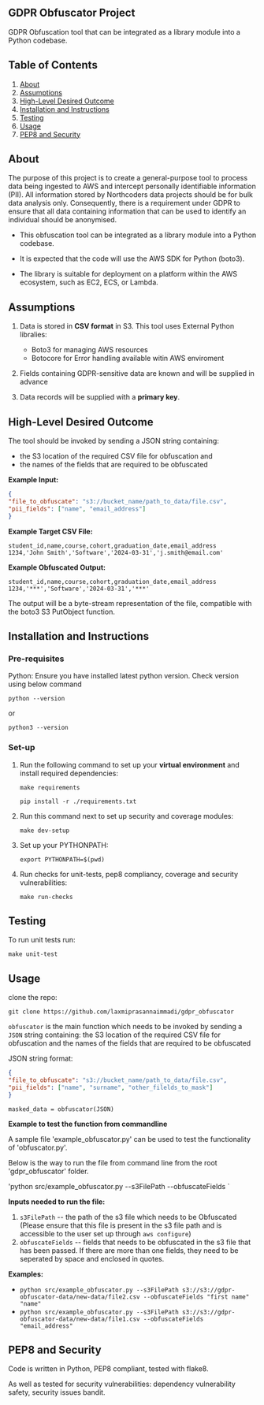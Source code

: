 ## GDPR Obfuscator Project
GDPR Obfuscation tool that can be integrated as a library module into a Python codebase.

## Table of Contents
1. [About](#about)
2. [Assumptions](#assumptions)
3. [High-Level Desired Outcome](#high-level-desired-outcome)
4. [Installation and Instructions](#installation-and-instructions)
5. [Testing](#testing)
6. [Usage](#usage)
7. [PEP8 and Security](#pep8-and-security)
 

## About
The purpose of this project is to create a general-purpose tool to process data being ingested to AWS and intercept personally identifiable information (PII). All information stored by Northcoders data projects should be for bulk data analysis only. Consequently, there is a requirement under GDPR to ensure that all data containing information that can be used to identify an individual should be anonymised.

- This obfuscation tool can be integrated as a library module into a Python codebase.

- It is expected that the code will use the AWS SDK for Python (boto3).

- The library is suitable for deployment on a platform within the AWS ecosystem, such as EC2, ECS, or Lambda.

## Assumptions 
1. Data is stored in **CSV format** in S3. This tool uses External Python libralies:
    - Boto3 for managing AWS resources
    - Botocore for Error handling available witin AWS enviroment

2. Fields containing GDPR-sensitive data are known and will be supplied in advance

3. Data records will be supplied with a **primary key**.


## High-Level Desired Outcome

The tool should be invoked by sending a JSON string containing: 
- the S3 location of the required CSV file for obfuscation and
- the names of the fields that are required to be obfuscated

**Example Input:**
```json
{
"file_to_obfuscate": "s3://bucket_name/path_to_data/file.csv",
"pii_fields": ["name", "email_address"]
}
```

**Example Target CSV File:**

```
student_id,name,course,cohort,graduation_date,email_address
1234,'John Smith','Software','2024-03-31','j.smith@email.com'
```
**Example Obfuscated Output:**

```
student_id,name,course,cohort,graduation_date,email_address
1234,'***','Software','2024-03-31','***'
```

The output will be a byte-stream representation of the file, compatible with the boto3 S3 PutObject function.

## Installation and Instructions

### Pre-requisites
Python: Ensure you have installed latest python version. Check version using below command
```
python --version 
```
or
```
python3 --version 
```

### Set-up 

1. Run the following command to set up your **virtual environment** and install required dependencies:
    ```
    make requirements

    pip install -r ./requirements.txt
    ```

2. Run this command next to set up security and coverage modules:
    ```
    make dev-setup
    ```

3. Set up your PYTHONPATH:
    ```
    export PYTHONPATH=$(pwd)
    ```

4. Run checks for unit-tests, pep8 compliancy, coverage and security vulnerabilities:
    ```
    make run-checks
    ```

## Testing 

To run unit tests run:
```
make unit-test
```

## Usage

clone the repo:
``` 
git clone https://github.com/laxmiprasannaimmadi/gdpr_obfuscator
```
`obfuscator` is the main function which needs to be invoked by sending a `JSON` string containing: 
the S3 location of the required CSV file for obfuscation and the names of the fields that are required to be obfuscated

JSON string format:
```json
{
"file_to_obfuscate": "s3://bucket_name/path_to_data/file.csv",
"pii_fields": ["name", "surname", "other_filelds_to_mask"]
}
```
```
masked_data = obfuscator(JSON)
```

**Example to test the function from commandline**

A sample file 'example_obfuscator.py' can be used to test the functionality of 'obfuscator.py'. 

Below is the way to run the file from command line from the root 'gdpr_obfuscator' folder.

'python src/example_obfuscator.py --s3FilePath <path of the s3 file in aws> --obfuscateFields <fields in the file that needs to be obfuscated>`
 
**Inputs needed to run the file:** 
1. `s3FilePath` -- the path of the s3 file which needs to be Obfuscated (Please ensure that this file is present in the s3 file path and is accessible to the user set up through `aws configure`)
2. `obfuscateFields` -- fields that needs to be obfuscated in the s3 file that has been passed. If there are more than one fields, they need to be seperated by space and enclosed in quotes. 

**Examples:**
* `python src/example_obfuscator.py --s3FilePath s3://s3://gdpr-obfuscator-data/new-data/file2.csv --obfuscateFields "first name" "name"`
* `python src/example_obfuscator.py --s3FilePath s3://s3://gdpr-obfuscator-data/new-data/file1.csv --obfuscateFields "email_address"`


## PEP8 and Security

Code is written in Python, PEP8 compliant, tested with flake8.

As well as tested for security vulnerabilities: dependency vulnerability safety, security issues bandit.